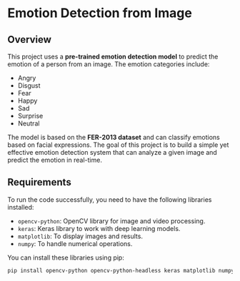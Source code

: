 
# Emotion Detection from Image

## Overview

This project uses a **pre-trained emotion detection model** to predict the emotion of a person from an image. The emotion categories include:

- Angry
- Disgust
- Fear
- Happy
- Sad
- Surprise
- Neutral

The model is based on the **FER-2013 dataset** and can classify emotions based on facial expressions. The goal of this project is to build a simple yet effective emotion detection system that can analyze a given image and predict the emotion in real-time.

## Requirements

To run the code successfully, you need to have the following libraries installed:

- `opencv-python`: OpenCV library for image and video processing.
- `keras`: Keras library to work with deep learning models.
- `matplotlib`: To display images and results.
- `numpy`: To handle numerical operations.
  
You can install these libraries using pip:

```bash
pip install opencv-python opencv-python-headless keras matplotlib numpy
